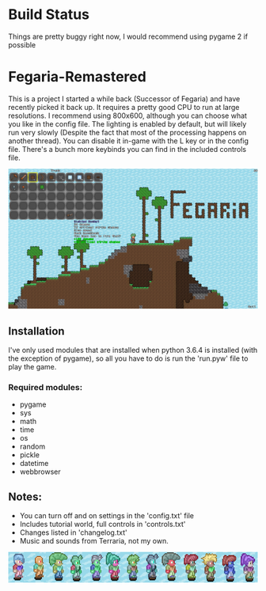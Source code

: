 # Build Status
Things are pretty buggy right now, I would recommend using pygame 2 if possible

# Fegaria-Remastered

This is a project I started a while back (Successor of Fegaria) and have recently picked it back up. It requires a pretty good CPU to run at large resolutions. I recommend using 800x600, although you can choose what you like in the config file. The lighting is enabled by default, but will likely run very slowly (Despite the fact that most of the processing happens on another thread). You can disable it in-game with the L key or in the config file. There's a bunch more keybinds you can find in the included controls file.

![alt text](https://github.com/FergusGriggs/Fegaria-Remastered/blob/master/res/images/screenshots/7.png)

## Installation
I've only used modules that are installed when python 3.6.4 
is installed (with the exception of pygame), so all you have to do is run the 'run.pyw'
file to play the game.

### Required modules: 
- pygame
- sys
- math
- time
- os
- random
- pickle
- datetime
- webbrowser

## Notes:
- You can turn off and on settings in the 'config.txt' file
- Includes tutorial world, full controls in 'controls.txt'
- Changes listed in 'changelog.txt'
- Music and sounds from Terraria, not my own.

![alt text](https://github.com/FergusGriggs/Fegaria-Remastered/blob/master/res/images/screenshots/compilation1.png)
